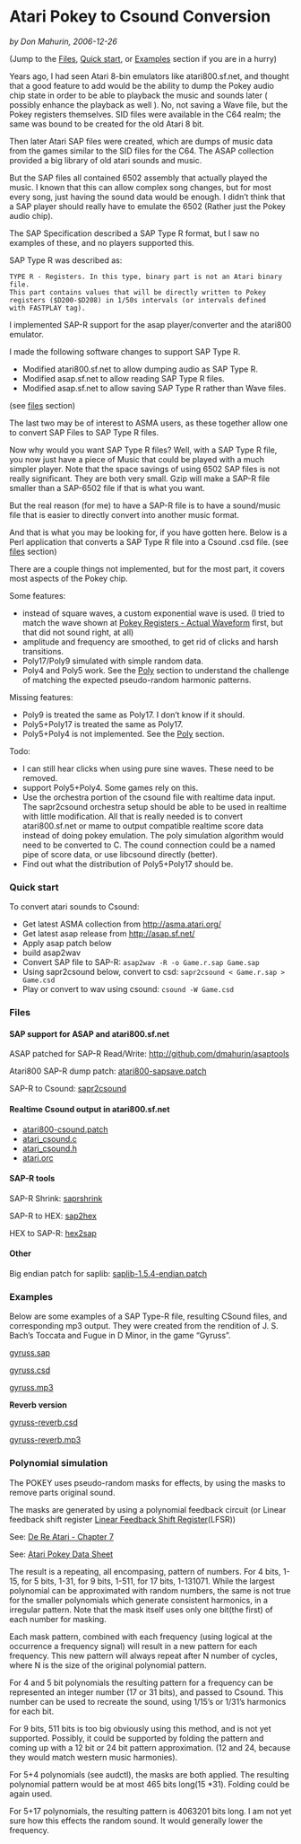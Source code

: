 # Atari Pokey to Csound Conversion

*by Don Mahurin, 2006-12-26*

(Jump to the [Files](#files "#files"), [Quick start](#quick "#quick"),
or [Examples](#examples "#examples") section if you are in a hurry)

Years ago, I had seen Atari 8-bin emulators like atari800.sf.net, and
thought that a good feature to add would be the ability to dump the
Pokey audio chip state in order to be able to playback the music and
sounds later ( possibly enhance the playback as well ). No, not saving a
Wave file, but the Pokey registers themselves. SID files were available
in the C64 realm; the same was bound to be created for the old Atari 8
bit.

Then later Atari SAP files were created, which are dumps of music data
from the games similar to the SID files for the C64. The ASAP collection
provided a big library of old atari sounds and music.

But the SAP files all contained 6502 assembly that actually played the
music. I known that this can allow complex song changes, but for most
every song, just having the sound data would be enough. I didn’t think
that a SAP player should really have to emulate the 6502 (Rather just
the Pokey audio chip).

The SAP Specification described a SAP Type R format, but I saw no
examples of these, and no players supported this.

SAP Type R was described as:

```
TYPE R - Registers. In this type, binary part is not an Atari binary file.
This part contains values that will be directly written to Pokey
registers ($D200-$D208) in 1/50s intervals (or intervals defined
with FASTPLAY tag).
```

I implemented SAP-R support for the asap player/converter and the
atari800 emulator.

I made the following software changes to support SAP Type R.

  - Modified atari800.sf.net to allow dumping audio as SAP Type R.
  - Modified asap.sf.net to allow reading SAP Type R files.
  - Modified asap.sf.net to allow saving SAP Type R rather than Wave
    files.

(see [files](#files "#files") section)

The last two may be of interest to ASMA users, as these together allow
one to convert SAP Files to SAP Type R files.

Now why would you want SAP Type R files? Well, with a SAP Type R file,
you now just have a piece of Music that could be played with a much
simpler player. Note that the space savings of using 6502 SAP files is
not really significant. They are both very small. Gzip will make a SAP-R
file smaller than a SAP-6502 file if that is what you want.

But the real reason (for me) to have a SAP-R file is to have a
sound/music file that is easier to directly convert into another music
format.

And that is what you may be looking for, if you have gotten here. Below
is a Perl application that converts a SAP Type R file into a Csound .csd
file. (see [files](#files "#files") section)

There are a couple things not implemented, but for the most part, it
covers most aspects of the Pokey chip.

Some features:

  - instead of square waves, a custom exponential wave is used. (I tried
    to match the wave shown at [Pokey Registers - Actual
    Waveform](http://www.xmission.com/~trevin/atari/pokey_regs.html "http://www.xmission.com/~trevin/atari/pokey_regs.html")
    first, but that did not sound right, at all)
  - amplitude and frequency are smoothed, to get rid of clicks and harsh
    transitions.
  - Poly17/Poly9 simulated with simple random data.
  - Poly4 and Poly5 work. See the [Poly](#poly "#poly") section to
    understand the challenge of matching the expected pseudo-random
    harmonic patterns.

Missing features:

  - Poly9 is treated the same as Poly17. I don’t know if it should.
  - Poly5+Poly17 is treated the same as Poly17.
  - Poly5+Poly4 is not implemented. See the [Poly](#poly "#poly")
    section.

Todo:

  - I can still hear clicks when using pure sine waves. These need to be
    removed.
  - support Poly5+Poly4. Some games rely on this.
  - Use the orchestra portion of the csound file with realtime data
    input. The sapr2csound orchestra setup should be able to be used in
    realtime with little modification. All that is really needed is to
    convert atari800.sf.net or mame to output compatible realtime score
    data instead of doing pokey emulation. The poly simulation algorithm
    would need to be converted to C. The cound connection could be a
    named pipe of score data, or use libcsound directly (better).
  - Find out what the distribution of Poly5+Poly17 should be.

### Quick start

To convert atari sounds to Csound:
* Get latest ASMA collection from http://asma.atari.org/
* Get latest asap release from http://asap.sf.net/
* Apply asap patch below
* build asap2wav
* Convert SAP file to SAP-R:
```asap2wav -R -o Game.r.sap Game.sap```
* Using sapr2csound below, convert to csd:
```sapr2csound < Game.r.sap > Game.csd```
* Play or convert to wav using csound:
```csound -W Game.csd```

### Files

#### SAP support for ASAP and atari800.sf.net

ASAP patched for SAP-R Read/Write:
http://github.com/dmahurin/asaptools

Atari800 SAP-R dump patch:
[atari800-sapsave.patch](atari800-sapsave.patch "atari800-sapsave.patch")

SAP-R to Csound: [sapr2csound](sapr2csound "sapr2csound")

#### Realtime Csound output in atari800.sf.net

  - [atari800-csound.patch](atari800-csound.patch "atari800-csound.patch")
  - [atari\_csound.c](atari_csound.c "atari_csound.c")
  - [atari\_csound.h](atari_csound.h "atari_csound.h")
  - [atari.orc](atari.orc "atari.orc")

#### SAP-R tools

SAP-R Shrink: [saprshrink](saprshrink "saprshrink")

SAP-R to HEX: [sap2hex](sap2hex "sap2hex")

HEX to SAP-R: [hex2sap](hex2sap "hex2sap")

#### Other

Big endian patch for saplib:
[saplib-1.5.4-endian.patch](saplib-1.5.4-endian.patch "saplib-1.5.4-endian.patch")
### Examples

Below are some examples of a SAP Type-R file, resulting CSound files,
and corresponding mp3 output. They were created from the rendition of J.
S. Bach’s Toccata and Fugue in D Minor, in the game “Gyruss”.

[gyruss.sap](gyruss.sap "gyruss.sap")

[gyruss.csd](gyruss.csd "gyruss.csd")

[gyruss.mp3](gyruss.mp3 "gyruss.mp3")

**Reverb version**

[gyruss-reverb.csd](gyruss-reverb.csd "gyruss-reverb.csd")

[gyruss-reverb.mp3](gyruss-reverb.mp3 "gyruss-reverb.mp3")

### Polynomial simulation

The POKEY uses pseudo-random masks for effects, by using the masks to
remove parts original sound.

The masks are generated by using a polynomial feedback circuit (or
Linear feedback shift register [Linear Feedback Shift
Register](http://en.wikipedia.org/wiki/Linear_feedback_shift_register "http://en.wikipedia.org/wiki/Linear_feedback_shift_register")(LFSR))

See: [De Re Atari - Chapter
7](http://www.atariarchives.org/dere/chapt07.php "http://www.atariarchives.org/dere/chapt07.php")

See: [Atari Pokey Data
Sheet](http://homepage.ntlworld.com/kryten_droid/Atari/800XL/atari_hw/pokey.htm "http://homepage.ntlworld.com/kryten_droid/Atari/800XL/atari_hw/pokey.htm")

The result is a repeating, all encompasing, pattern of numbers. For 4
bits, 1-15, for 5 bits, 1-31, for 9 bits, 1-511, for 17 bits, 1-131071.
While the largest polynomial can be approximated with random numbers, the
same is not true for the smaller polynomials which generate consistent
harmonics, in a irregular pattern. Note that the mask itself uses only
one bit(the first) of each number for masking.

Each mask pattern, combined with each frequency (using logical at the
occurrence a frequency signal) will result in a new pattern for each
frequency. This new pattern will always repeat after N number of cycles,
where N is the size of the original polynomial pattern.

For 4 and 5 bit polynomials the resulting pattern for a frequency can be
represented an integer number (17 or 31 bits), and passed to Csound.
This number can be used to recreate the sound, using 1/15’s or 1/31’s
harmonics for each bit.

For 9 bits, 511 bits is too big obviously using this method, and is not
yet supported. Possibly, it could be supported by folding the pattern
and coming up with a 12 bit or 24 bit pattern approximation. (12 and 24,
because they would match western music harmonies).

For 5+4 polynomials (see audctl), the masks are both applied. The
resulting polynomial pattern would be at most 465 bits long(15 \*31).
Folding could be again used.

For 5+17 polynomials, the resulting pattern is 4063201 bits long. I am
not yet sure how this effects the random sound. It would generally lower
the frequency.
